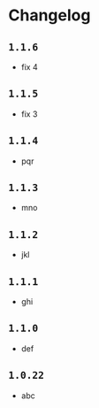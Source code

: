 # Changelog

## `1.1.6`

- fix 4

## `1.1.5`

- fix 3

## `1.1.4`

- pqr

## `1.1.3`

- mno

## `1.1.2`

- jkl

## `1.1.1`

- ghi

## `1.1.0`

- def

## `1.0.22`

- abc
